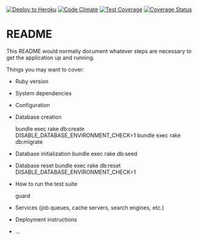 [![Deploy to Heroku](https://www.herokucdn.com/deploy/button.png)](https://heroku.com/deploy)
[![Code Climate](https://codeclimate.com/github/GoldenOwlAsia/rails5_template/badges/gpa.svg)](https://codeclimate.com/github/GoldenOwlAsia/rails5_template)
[![Test Coverage](https://codeclimate.com/github/GoldenOwlAsia/rails5_template/badges/coverage.svg)](https://codeclimate.com/github/GoldenOwlAsia/rails5_template/badges/coverage.svg)
[![Coverage Status](https://coveralls.io/repos/github/GoldenOwlAsia/rails_template/badge.svg?branch=coverall)](https://coveralls.io/github/GoldenOwlAsia/rails_template?branch=coverall)
# README

This README would normally document whatever steps are necessary to get the
application up and running.

Things you may want to cover:

* Ruby version

* System dependencies

* Configuration

* Database creation

    bundle exec rake db:create DISABLE_DATABASE_ENVIRONMENT_CHECK=1
    bundle exec rake db:migrate

* Database initialization
    bundle exec rake db:seed

* Database reset
    bundle exec rake db:reset DISABLE_DATABASE_ENVIRONMENT_CHECK=1

* How to run the test suite

    guard

* Services (job queues, cache servers, search engines, etc.)

* Deployment instructions

* ...

